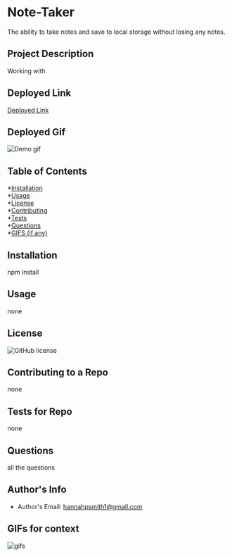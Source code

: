 # Note-Taker
The ability to take notes and save to local storage without losing any notes.  

## Project Description 
Working with 

## Deployed Link
[Deployed Link](https://afternoon-stream-18019.herokuapp.com/notes)

## Deployed Gif

![Demo gif](https://media.giphy.com/media/WOBlm3sab2wr2cZLGK/giphy.gif)



## Table of Contents
*[Installation](##Installation)  
*[Usage](##Usage)  
*[License](##License)  
*[Contributing](##Contributing)  
*[Tests](##Tests)    
*[Questions](##Questions)  
*[GIFS (if any)](##Gifs)  

## Installation 

npm install 

## Usage 

none

## License
![GitHub license](https://img.shields.io/badge/license-MIT-blue.svg)

## Contributing to a Repo

none

## Tests for Repo

none

## Questions

all the questions


## Author's Info  
- Author's Email: hannahpsmith1@gmail.com

## GIFs for context
![gifs](https://user-images.githubusercontent.com/59800839/84457296-2bf62b80-ac17-11ea-9da2-f61f7d13522f.gif)


